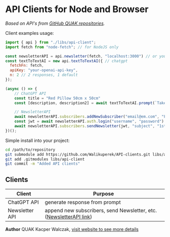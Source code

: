 # API Clients for Node and Browser

*Based on API's from [GitHub QUAK repositories](https://github.com/walikuperek).*

Client examples usage:
```javascript copy
import { api } from "./libs/api-client";
import fetch from "node-fetch"; // for NodeJS only

const newsletterAPI = api.newsletter(fetch, "localhost:3000") // or your prod Newsletter service url
const textToTextAI = new api.textToTextAI({ // chatgpt
  fetchFn: fetch,
  apiKey: "your-openai-api-key",
  n: 2 // 2 responses, 1 default
});

(async () => {
    // ChatGPT API
    const title = "Red Pillow 50cm x 50cm"
    const [description, description2] = await textToTextAI.prompt(`Take ${title} and generate product description.`)

    // NewsletterAPI
    await newsletterAPI.subscribers.addNewSubscriber("email@em.com", "Full Name") // will send confirmation email
    const jwt = await newsletterAPI.auth.login("username", "password")
    await newsletterAPI.subscribers.sendNewsletter(jwt, "subject", "1st newsletter message 🎉🎂")
})();
```

Simple install into your project:
```bash copy
cd /path/to/repository
git submodule add https://github.com/Walikuperek/API-clients.git libs/api-client
git add .gitmodules libs/api-client
git commit -m "Added API clients"
```

## Clients

| Client         | Purpose                                                                                                                        |
|----------------|--------------------------------------------------------------------------------------------------------------------------------|
| ChatGPT API    | generate response from prompt                                                                                                  |
| Newsletter API | append new subscribers, send Newsletter, etc. ([NewsletterAPI link](https://github.com/Walikuperek/NewsletterAPI/tree/master)) |


**Author**
QUAK Kacper Walczak, [visit website to see more details](https://quak.com.pl)
